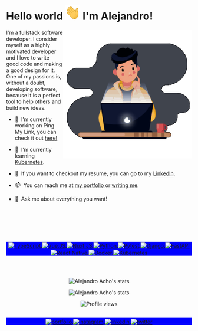 <h1 align="left">Hello world <img src="https://github.com/Alejandroacho/Alejandroacho/blob/master/hi-40px.gif"> I'm Alejandro!</h1>
<img align="right" width="350em" height="350em" src="https://github.com/Alejandroacho/Alejandroacho/blob/master/Gif.gif?raw=true"/>

I'm a fullstack software developer. I consider myself as a highly motivated developer and I love to write good code and making a good design for it. One of my passions is, without a doubt, developing software, because it is a perfect tool to help others and build new ideas.

- 🔭 &nbsp;I’m currently working on Ping My Link, you can check it out <a href="http://pingmy.link"> here!</a>


- 🌱 &nbsp;I’m currently learning <a href="https://kubernetes.io/">Kubernetes</a>.


- 📝 &nbsp;If you want to checkout my resume, you can go to my <a href="https://www.linkedin.com/in/alejandroacho/">LinkedIn</a>.


- 📫 &nbsp;You can reach me at <a href="http://alejandroacho.com"> my portfolio </a> or <a href="mailto:contact@alejandroacho.com">writing me</a>.


- 💬 &nbsp;Ask me about everything you want!

<br>
<br>

##
<br>
<div align="center">

  <p align="center" style="background:blue">
    <a href="https://www.typescriptlang.org/" target="_blank">
      <img align="center" src="https://img.shields.io/badge/-TypeScript-40444D?style=flat&logo=typescript" alt="TypeScript"/>
    </a>
    <a href="https://vuejs.org/" target="_blank">
      <img align="center" src="https://img.shields.io/badge/-Vue.JS-40444D?style=flat&logo=vue.js" alt="Vue.JS"/>
    </a>    
    <a href="https://nuxt.com/" target="_blank">
      <img align="center" src="https://img.shields.io/badge/-Nuxt.JS-40444D?style=flat&logo=nuxt.js" alt="Nuxt.JS"/>
    </a>    
    <a href="https://www.python.org/" target="_blank">
      <img align="center" src="https://img.shields.io/badge/-Python-40444D?style=flat&logo=python" alt="Python"/>
    </a>
    <a href="https://docs.pytest.org/" target="_blank">
      <img align="center" src="https://img.shields.io/badge/-Pytest-40444D?style=flat&logo=pytest" alt="Pytest"/>
    </a>
    <a href="https://www.djangoproject.com/" target="_blank">
      <img align="center" src="https://img.shields.io/badge/-Django-40444D?style=flat&logo=django" alt="Django"/>
    </a>
    <a href="https://fastapi.tiangolo.com/" target="_blank">
      <img align="center" src="https://img.shields.io/badge/-FastAPI-40444D?style=flat&logo=fastapi" alt="FastAPI"/>
    </a>
    <a href="https://reactnative.dev/" target="_blank">
      <img align="center" src="https://img.shields.io/badge/-React%20Native-40444D?style=flat&logo=react" alt="React Native"/>
    </a>
    <a href="https://www.docker.com/" target="_blank">
      <img align="center" src="https://img.shields.io/badge/-Docker-40444D?style=flat&logo=docker" alt="Docker"/>
    </a>  
    <a href="https://kubernetes.io/" target="_blank">
      <img align="center" src="https://img.shields.io/badge/-Kubernetes-40444D?style=flat&logo=kubernetes" alt="Kubernetes"/>
    </a>  
  </p>

</div>

##
<br>

<p align="center">
  <img width="530em" src="https://github-readme-stats-sigma-five.vercel.app/api?username=Alejandroacho&show_icons=true&theme=nightowl" alt="Alejandro Acho's stats"/>
</p>
<p align="center"> 
  <img src=https://github-readme-stats-sigma-five.vercel.app/api/top-langs/?username=Alejandroacho&theme=nightowl&langs_count=7&hide=html,php,css,blade alt="Alejandro Acho's stats"/>
</p>
<p align="center"> <img src="https://komarev.com/ghpvc/?username=Alejandroacho&color=blueviolet" alt="Profile views" /> </p>


##

<p align="center" style="background:blue">
  <a href="https://alejandroacho.com" target="_blank">
   <img align="center" src="https://img.shields.io/badge/-Portfolio-05122A?style=flat&logo=googlechrome" alt="portfolio"/>
  </a>
  <a href="https://www.instagram.com/alejandroacho/" target="_blank">
   <img align="center" src="https://img.shields.io/badge/-Instagram-05122A?style=flat&logo=instagram" alt="instagram"/>
  </a>
  <a href="https://linkedin.com/in/alejandroacho" target="_blank">
    <img align="center" src="https://img.shields.io/badge/-LinkedIn-05122A?style=flat&logo=linkedin" alt="linkedin"/>
  </a>
  <a href="https://twitter.com/_alejandroacho" target="_blank">
   <img align="center" src="https://img.shields.io/badge/-Twitter-05122A?style=flat&logo=x" alt="twitter"/>
</p>
